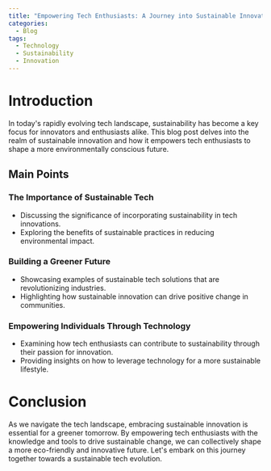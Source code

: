 ```yaml
---
title: "Empowering Tech Enthusiasts: A Journey into Sustainable Innovation"
categories:
  - Blog
tags:
  - Technology
  - Sustainability
  - Innovation
---
```


# Introduction
In today's rapidly evolving tech landscape, sustainability has become a key focus for innovators and enthusiasts alike. This blog post delves into the realm of sustainable innovation and how it empowers tech enthusiasts to shape a more environmentally conscious future.

## Main Points
### The Importance of Sustainable Tech
- Discussing the significance of incorporating sustainability in tech innovations.
- Exploring the benefits of sustainable practices in reducing environmental impact.

### Building a Greener Future
- Showcasing examples of sustainable tech solutions that are revolutionizing industries.
- Highlighting how sustainable innovation can drive positive change in communities.

### Empowering Individuals Through Technology
- Examining how tech enthusiasts can contribute to sustainability through their passion for innovation.
- Providing insights on how to leverage technology for a more sustainable lifestyle.

# Conclusion
As we navigate the tech landscape, embracing sustainable innovation is essential for a greener tomorrow. By empowering tech enthusiasts with the knowledge and tools to drive sustainable change, we can collectively shape a more eco-friendly and innovative future. Let's embark on this journey together towards a sustainable tech evolution.